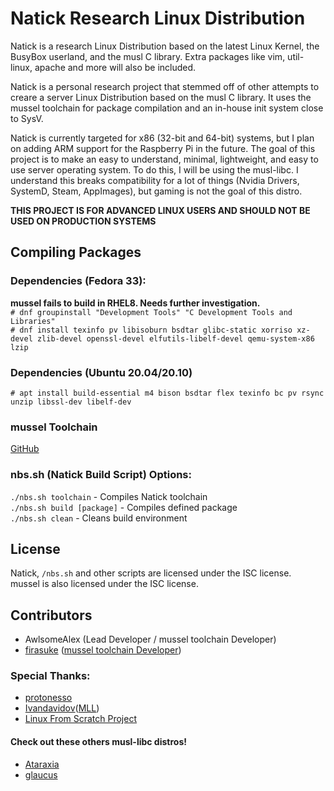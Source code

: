 # Natick Research Linux Distribution
Natick is a research Linux Distribution based on the latest Linux Kernel, the BusyBox userland, and the musl C library. Extra packages like vim, util-linux, apache and more will also be included.

Natick is a personal research project that stemmed off of other attempts to creare a server Linux Distribution based on the musl C library. It uses the mussel toolchain for package compilation and an in-house init system close to SysV.

Natick is currently targeted for x86 (32-bit and 64-bit) systems, but I plan on adding ARM support for the Raspberry Pi in the future. The goal of this project is to make an easy to understand, minimal, lightweight, and easy to use server operating system. To do this, I will be using the musl-libc. I understand this breaks compatibility for a lot of things (Nvidia Drivers, SystemD, Steam, AppImages), but gaming is not the goal of this distro.

**THIS PROJECT IS FOR ADVANCED LINUX USERS AND SHOULD NOT BE USED ON PRODUCTION SYSTEMS**

## Compiling Packages
### Dependencies (Fedora 33):
**mussel fails to build in RHEL8. Needs further investigation.**
<br>
`# dnf groupinstall "Development Tools" "C Development Tools and Libraries"`
<br>
`# dnf install texinfo pv libisoburn bsdtar glibc-static xorriso xz-devel zlib-devel openssl-devel elfutils-libelf-devel qemu-system-x86 lzip`
<br>
### Dependencies (Ubuntu 20.04/20.10)
`# apt install build-essential m4 bison bsdtar flex texinfo bc pv rsync unzip libssl-dev libelf-dev`
<br>
### mussel Toolchain
[GitHub](https://github.com/firasuke/mussel)
<br>
### nbs.sh (Natick Build Script) Options:
`./nbs.sh toolchain` - Compiles Natick toolchain
<br>
`./nbs.sh build [package]` - Compiles defined package
<br>
`./nbs.sh clean` - Cleans build environment

## License
Natick, `/nbs.sh` and other scripts are licensed under the ISC license. <br>
mussel is also licensed under the ISC license.

## Contributors
- AwlsomeAlex (Lead Developer / mussel toolchain Developer)
- [firasuke](https://github.com/firasuke) ([mussel toolchain Developer](https://github.com/firasuke/mussel))

### Special Thanks:
- [protonesso](https://github.com/protonesso)
- [Ivandavidov](https://github.com/ivandavidov)([MLL](https://github.com/ivandavidov/minimal))
- [Linux From Scratch Project](http://www.linuxfromscratch.org/)

#### Check out these others musl-libc distros!
- [Ataraxia](https://github.com/ataraxialinux/ataraxia)
- [glaucus](https://www.glaucuslinux.org/)